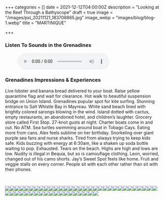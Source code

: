 +++
categories = []
date = 2021-12-12T04:00:00Z
description = "Looking at the Reef Through a Bathyscope"
draft = true
image = "/images/pxl_20211121_183708865.jpg"
image_webp = "images/blog/blog-1.webp"
title = "MARTINIQUE"

+++
<p> <p>

### Listen To Sounds in the Grenadines

<figure> <figcaption></figcaption> <audio controls src="/images/nethermead-blog-audio-svg.mp3"> Your browser does not support the <code>audio</code> element. </audio> </figure> <p>

### Grenadines Impressions & Experiences

<span class="impressions">Live lobster and banana bread delivered to your boat. Raise yellow quarantine flag and wait for clearance. Hot walk to beautiful suspension bridge on Union Island. Grenadines popular spot for kite surfing. Stunning entrance to Salt Whistle Bay in Mayreau. White sand beach lined with brightly colored sarongs blowing in the wind. Island dotted with cactus, empty restaurants, an abandoned hotel, and children’s laughter. Grocery store called First Stop. 27-knot gusts at night. Charter boats come in and out. No ATM. Sea turtles swimming around boat in Tobago Cays. Eating more from cans. Alex feels sublime on her birthday. Snorkeling over giant purple sea fans and nurse sharks. Tired from always trying to keep kids safe. Kids buzzing with energy at 6:30am, like a shaken up soda bottle waiting to pop. Exhausted. Tears on the beach. Highs are high and lows are low. Nudity is illegal in Bequia, but so is camouflage clothing. Leon, worried, changed out of his camo shorts. Jay’s Sweet Spot feels like home. Fruit and veggie stalls on every corner. People sit with each other rather than sit with their phones.</span>

<br>

![](/images/img_9673.jpg)![](/images/img_9677.jpg)![](/images/img_9717.jpg)![](/images/img_9723.jpg)![](/images/img_9739.jpg)![](/images/img_9774.jpg)![](/images/img_9780.jpg)![](/images/img_9788.jpg)![](/images/img_9810.jpg)![](/images/img_9819.jpg)![](/images/img_9833.jpg)![](/images/img_9836.jpg)![](/images/img_9851.jpg)![](/images/img_9862.jpg)![](/images/img_9900.jpg)![](/images/img_9937.jpg)![](/images/img_9940.jpg)![](/images/img_9942.jpg)![](/images/img_9952.jpg)![](/images/img-20211112-wa0001.jpg)![](/images/img-20211112-wa0002.jpg)![](/images/pxl_20211110_212519285.jpg)![](/images/pxl_20211111_202351581.jpg)![](/images/pxl_20211112_124948470.jpg)![](/images/pxl_20211113_151903455-portrait.jpg)![](/images/pxl_20211113_153558579.jpg)![](/images/pxl_20211114_211626118.jpg)![](/images/pxl_20211115_151405897.jpg)![](/images/pxl_20211118_133428121.jpg)![](/images/pxl_20211118_134350781.jpg)![](/images/pxl_20211119_211152502.jpg)![](/images/pxl_20211119_211401988-2.jpg)![](/images/pxl_20211120_115519563.jpg)![](/images/pxl_20211120_145634117.jpg)![](/images/pxl_20211120_145653442.jpg)![](/images/pxl_20211121_122215849.jpg)![](/images/pxl_20211121_124639390.jpg)![](/images/pxl_20211121_150634409.jpg)![](/images/pxl_20211121_183708865.jpg)![](/images/pxl_20211124_111527961.jpg)![](/images/pxl_20211124_143455778.jpg)![](/images/pxl_20211126_160812117.jpg)![](/images/pxl_20211126_162247813.jpg)![](/images/pxl_20211126_163105634.jpg)![](/images/img_9655.jpg)![](/images/img_9711.jpg)![](/images/img_9738.jpg)![](/images/img_9828.jpg)![](/images/img_9646-1.jpg)![](/images/hammock-photo-1.jpg)